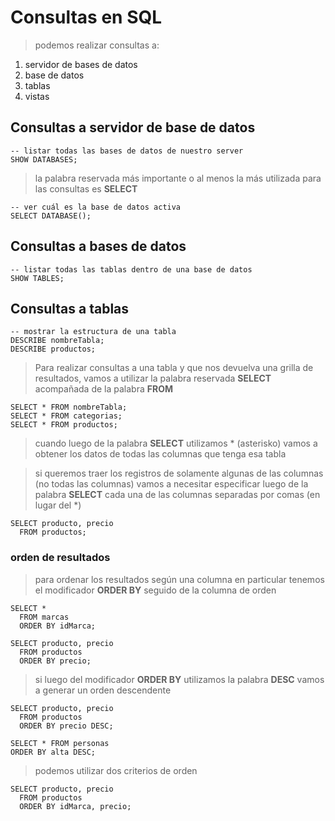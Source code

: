 # Consultas en SQL

> podemos realizar consultas a:

1. servidor de bases de datos
2. base de datos
3. tablas
4. vistas

## Consultas a servidor de base de datos

    -- listar todas las bases de datos de nuestro server  
    SHOW DATABASES;  

> la palabra reservada más importante o al menos la más utilizada para las consultas es **SELECT**  

    -- ver cuál es la base de datos activa  
    SELECT DATABASE();  

## Consultas a bases de datos

    -- listar todas las tablas dentro de una base de datos  
    SHOW TABLES;  

## Consultas a tablas

    -- mostrar la estructura de una tabla  
    DESCRIBE nombreTabla;  
    DESCRIBE productos;  

> Para realizar consultas a una tabla y que nos devuelva una grilla de resultados, vamos a utilizar la palabra reservada **SELECT** acompañada de la palabra **FROM**  

    SELECT * FROM nombreTabla;  
    SELECT * FROM categorias;  
    SELECT * FROM productos;  

> cuando luego de la palabra **SELECT** utilizamos * (asterisko) 
> vamos a obtener los datos de todas las columnas que tenga esa tabla

> si queremos traer los registros de solamente algunas de las columnas (no todas las columnas) 
> vamos a necesitar especificar luego de la palabra **SELECT** cada una de las columnas separadas por comas (en lugar del *)

    SELECT producto, precio   
      FROM productos;  

### orden de resultados
> para ordenar los resultados según una columna en particular tenemos el modificador **ORDER BY** seguido de la columna de orden

    SELECT *  
      FROM marcas  
      ORDER BY idMarca;  

    SELECT producto, precio     
      FROM productos  
      ORDER BY precio;  

> si luego del modificador **ORDER BY** utilizamos la palabra **DESC** vamos a generar un orden descendente

    SELECT producto, precio     
      FROM productos  
      ORDER BY precio DESC;  

    SELECT * FROM personas  
    ORDER BY alta DESC;  

> podemos utilizar dos criterios de orden

    SELECT producto, precio   
      FROM productos  
      ORDER BY idMarca, precio;  